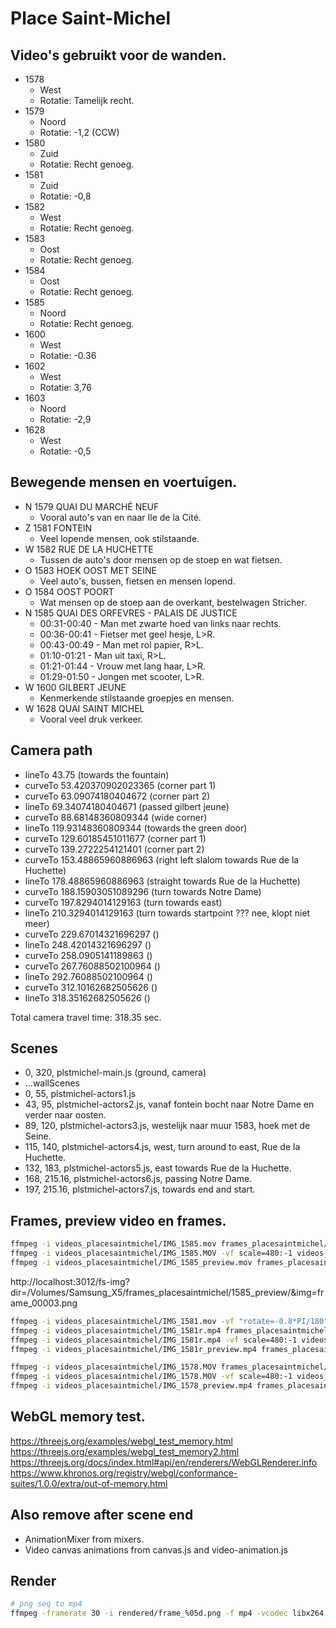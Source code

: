# Place Saint-Michel

## Video's gebruikt voor de wanden.

* 1578 
  * West
  * Rotatie: Tamelijk recht.
* 1579 
  * Noord
  * Rotatie: -1,2 (CCW)
* 1580
  * Zuid
  * Rotatie: Recht genoeg.
* 1581
  * Zuid
  * Rotatie: -0,8
* 1582
  * West
  * Rotatie: Recht genoeg.
* 1583
  * Oost
  * Rotatie: Recht genoeg.
* 1584
  * Oost
  * Rotatie: Recht genoeg.
* 1585
  * Noord
  * Rotatie: Recht genoeg.
* 1600
  * West
  * Rotatie: -0.36
* 1602
  * West
  * Rotatie: 3,76
* 1603
  * Noord
  * Rotatie: -2,9
* 1628
  * West
  * Rotatie: -0,5

## Bewegende mensen en voertuigen.

* N 1579 QUAI DU MARCHÉ NEUF
  * Vooral auto's van en naar Ile de la Cité.
* Z 1581 FONTEIN
  * Veel lopende mensen, ook stilstaande.
* W 1582 RUE DE LA HUCHETTE
  * Tussen de auto's door mensen op de stoep en wat fietsen.
* O 1583 HOEK OOST MET SEINE
  * Veel auto's, bussen, fietsen en mensen lopend.
* O 1584 OOST POORT
  * Wat mensen op de stoep aan de overkant, bestelwagen Stricher.
* N 1585 QUAI DES ORFEVRES - PALAIS DE JUSTICE
  * 00:31-00:40 - Man met zwarte hoed van links naar rechts.
  * 00:36-00:41 - Fietser met geel hesje, L>R.
  * 00:43-00:49 - Man met rol papier, R>L.
  * 01:10-01:21 - Man uit taxi, R>L.
  * 01:21-01:44 - Vrouw met lang haar, L>R.
  * 01:29-01:50 - Jongen met scooter, L>R.
* W 1600 GILBERT JEUNE
  * Kenmerkende stilstaande groepjes en mensen.
* W 1628 QUAI SAINT MICHEL
  * Vooral veel druk verkeer.

## Camera path

* lineTo 43.75 (towards the fountain)
* curveTo 53.420370902023365 (corner part 1)
* curveTo 63.09074180404672 (corner part 2)
* lineTo 69.34074180404671 (passed gilbert jeune)
* curveTo 88.68148360809344 (wide corner)
* lineTo 119.93148360809344 (towards the green door)
* curveTo 129.60185451011677 (corner part 1)
* curveTo 139.2722254121401 (corner part 2)
* curveTo 153.48865960886963 (right left slalom towards Rue de la Huchette)
* lineTo 178.48865960886963 (straight towards Rue de la Huchette)
* curveTo 188.15903051089296 (turn towards Notre Dame)
* curveTo 197.8294014129163 (turn towards east)
* lineTo 210.3294014129163 (turn towards startpoint ??? nee, klopt niet meer)
* curveTo 229.67014321696297 ()
* lineTo 248.42014321696297 ()
* curveTo 258.0905141189863 ()
* curveTo 267.76088502100964 ()
* lineTo 292.76088502100964 ()
* curveTo 312.10162682505626 ()
* lineTo 318.35162682505626 ()

Total camera travel time: 318.35 sec.

## Scenes

* 0, 320, plstmichel-main.js (ground, camera)
* ...wallScenes
* 0, 55, plstmichel-actors1.js
* 43, 95, plstmichel-actors2.js, vanaf fontein bocht naar Notre Dame en verder naar oosten.
* 89, 120, plstmichel-actors3.js, westelijk naar muur 1583, hoek met de Seine.
* 115, 140, plstmichel-actors4.js, west, turn around to east, Rue de la Huchette.
* 132, 183, plstmichel-actors5.js, east towards Rue de la Huchette.
* 168, 215.16, plstmichel-actors6.js, passing Notre Dame.
* 197, 215.16, plstmichel-actors7.js, towards end and start.

## Frames, preview video en frames.

```bash
ffmpeg -i videos_placesaintmichel/IMG_1585.mov frames_placesaintmichel/1585/frame_%05d.png
ffmpeg -i videos_placesaintmichel/IMG_1585.MOV -vf scale=480:-1 videos_placesaintmichel/IMG_1585_preview.mov
ffmpeg -i videos_placesaintmichel/IMG_1585_preview.mov frames_placesaintmichel/1585_preview/frame_%05d.png
```

http://localhost:3012/fs-img?dir=/Volumes/Samsung_X5/frames_placesaintmichel/1585_preview/&img=frame_00003.png

```bash
ffmpeg -i videos_placesaintmichel/IMG_1581.mov -vf "rotate=-0.8*PI/180" -vcodec libx264 -crf 0 -preset medium videos_placesaintmichel/IMG_1581r.mp4
ffmpeg -i videos_placesaintmichel/IMG_1581r.mp4 frames_placesaintmichel/1581/frame_%05d.png
ffmpeg -i videos_placesaintmichel/IMG_1581r.mp4 -vf scale=480:-1 videos_placesaintmichel/IMG_1581r_preview.mp4
ffmpeg -i videos_placesaintmichel/IMG_1581r_preview.mp4 frames_placesaintmichel/1581_preview/frame_%05d.png

ffmpeg -i videos_placesaintmichel/IMG_1578.MOV frames_placesaintmichel/1578/frame_%05d.png
ffmpeg -i videos_placesaintmichel/IMG_1578.MOV -vf scale=480:-1 videos_placesaintmichel/IMG_1578_preview.mp4
ffmpeg -i videos_placesaintmichel/IMG_1578_preview.mp4 frames_placesaintmichel/1578_preview/frame_%05d.png
```

## WebGL memory test.

https://threejs.org/examples/webgl_test_memory.html
https://threejs.org/examples/webgl_test_memory2.html
https://threejs.org/docs/index.html#api/en/renderers/WebGLRenderer.info
https://www.khronos.org/registry/webgl/conformance-suites/1.0.0/extra/out-of-memory.html


## Also remove after scene end

* AnimationMixer from mixers.
* Video canvas animations from canvas.js and video-animation.js


## Render

```bash
# png seq to mp4
ffmpeg -framerate 30 -i rendered/frame_%05d.png -f mp4 -vcodec libx264 -pix_fmt yuv420p wouter-hisschemoller_-_place-st-michel-test-render-2024-12-24.mp4
```
